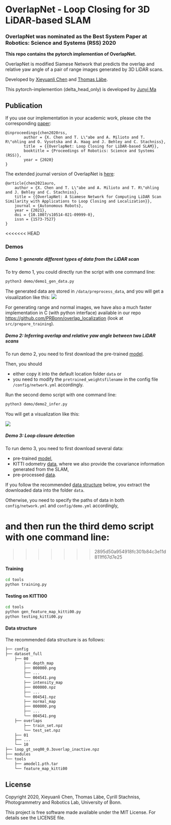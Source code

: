 # OverlapNet - Loop Closing for 3D LiDAR-based SLAM

### OverlapNet was nominated as the Best System Paper at Robotics: Science and Systems (RSS) 2020 

**This repo contains the pytorch implemention of OverlapNet.**   

OverlapNet is modified Siamese Network that predicts the overlap and relative yaw angle of a pair of range images generated by 3D LiDAR scans. 

Developed by [Xieyuanli Chen](https://www.ipb.uni-bonn.de/people/xieyuanli-chen/) and [Thomas Läbe](https://www.ipb.uni-bonn.de/people/thomas-laebe/).

This pytorch-implemention (delta_head_only) is developed by [Junyi Ma](https://github.com/BIT-MJY)  


## Publication
If you use our implementation in your academic work, please cite the corresponding [paper](https://www.ipb.uni-bonn.de/wp-content/papercite-data/pdf/chen2020rss.pdf):  
    
	@inproceedings{chen2020rss, 
			author = {X. Chen and T. L\"abe and A. Milioto and T. R\"ohling and O. Vysotska and A. Haag and J. Behley and C. Stachniss},
			title  = {{OverlapNet: Loop Closing for LiDAR-based SLAM}},
			booktitle = {Proceedings of Robotics: Science and Systems (RSS)},
			year = {2020}
	}

The extended journal version of OverlapNet is [here](http://www.ipb.uni-bonn.de/pdfs/chen2021auro.pdf):

	@article{chen2021auro,
		author = {X. Chen and T. L\"abe and A. Milioto and T. R\"ohling and J. Behley and C. Stachniss},
		title = {{OverlapNet: A Siamese Network for Computing LiDAR Scan Similarity with Applications to Loop Closing and Localization}},
		journal = {Autonomous Robots},
		year = {2021},
		doi = {10.1007/s10514-021-09999-0},
		issn = {1573-7527}
	}



<<<<<<< HEAD
### Demos

##### Demo 1: generate different types of data from the LiDAR scan
To try demo 1, you could directly run the script with one command line:

```bash
python3 demo/demo1_gen_data.py
```

The generated data are stored in `/data/preprocess_data`, and you will get a visualization like this:
![](pics/demo1.png)

For generating range and normal images, we have also a much faster implementation in C (with python interface) available
in our repo https://github.com/PRBonn/overlap_localization (look at `src/prepare_training`).

##### Demo 2: Inferring overlap and relative yaw angle between two LiDAR scans
To run demo 2, you need to first download the pre-trained [model](https://www.ipb.uni-bonn.de/html/projects/overlap_net/model_geo.weight).

Then, you should
- either copy it into the default location folder `data` or
- you need to modify the `pretrained_weightsfilename` in the config file `/config/network.yml` accordingly.

Run the second demo script with one command line:

```bash
python3 demo/demo2_infer.py
```
You will get a visualization like this: 

![](pics/demo2.png)


##### Demo 3: Loop closure detection
To run demo 3, you need to first download several data:
- pre-trained [model](https://www.ipb.uni-bonn.de/html/projects/overlap_net/model_geo.weight), 
- KITTI odometry [data](https://www.ipb.uni-bonn.de/html/projects/overlap_net/kitti_07.zip), where we also provide the covariance information generated from the SLAM, 
- pre-processed [data](https://www.ipb.uni-bonn.de/html/projects/overlap_net/preprocess_07.zip).

If you follow the recommended [data structure](#data-structure) below, you extract the downloaded data into the folder `data`.

Otherwise, you need to specify the paths of data in both `config/network.yml` and `config/demo.yml` accordingly,

and then run the third demo script with one command line:
=======
>>>>>>> 2895d50a954918fc301b84c3e11d811ff67d7e25

#### Training
```bash
cd tools
python training.py
```

#### Testing on KITTI00
```bash
cd tools
python gen_feature_map_kitti00.py
python testing_kitti00.py
```


#### Data structure

The recommended data structure is as follows:

```bash
├── config
├── dataset_full
    ├── 00
        ├── depth_map
	    ├── 000000.png
	    ├── ...
	    └── 004541.png
        ├── intensity_map
	    ├── 000000.npz
	    ├── ...
	    └── 004541.npz
        ├── normal_map
	    ├── 000000.png
	    ├── ...
	    └── 004541.png
	├── overlaps
	    ├── train_set.npz
	    └── test_set.npz
    ├── 01
    ├── ...
    └── 10
├── loop_gt_seq00_0.3overlap_inactive.npz
├── modules
└── tools
    ├── amodel1.pth.tar
    └── feature_map_kitti00
```

## License

Copyright 2020, Xieyuanli Chen, Thomas Läbe, Cyrill Stachniss, Photogrammetry and Robotics Lab, University of Bonn.

This project is free software made available under the MIT License. For details see the LICENSE file.


